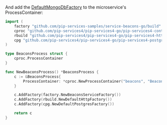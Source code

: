 
And add the [DefaultMongoDbFactory](../../../toolkit_api/golang/mongodb/build/default_mongodb_factory/) to the microservice's ProcessContainer:

```go
import (
	factory "github.com/pip-services-samples/service-beacons-go/build"
	cproc "github.com/pip-services4/pip-services4-go/pip-services4-container-go/container"
	rbuild "github.com/pip-services4/pip-services4-go/pip-services4-http-go/build"
	cpg "github.com/pip-services4/pip-services4-go/pip-services4-postgres-go/build"
)

type BeaconsProcess struct {
	cproc.ProcessContainer
}

func NewBeaconsProcess() *BeaconsProcess {
	c := &BeaconsProcess{
		ProcessContainer: *cproc.NewProcessContainer("beacons", "Beacons microservice"),
	}

	c.AddFactory(factory.NewBeaconsServiceFactory())
	c.AddFactory(rbuild.NewDefaultHttpFactory())
	c.AddFactory(cpg.NewDefaultPostgresFactory())

	return c
}

```
